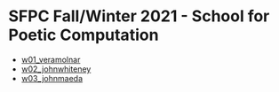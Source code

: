 # SFPC Fall/Winter 2021 - School for Poetic Computation

* [w01_veramolnar](https://hiroyukisakamoto.github.io/rtp_sfpc_fall21/w01_veramolnar)
* [w02_johnwhiteney](https://hiroyukisakamoto.github.io/rtp_sfpc_fall21/w02_johnwhiteney)
* [w03_johnmaeda](https://hiroyukisakamoto.github.io/rtp_sfpc_fall21/w03_johnmaeda)
